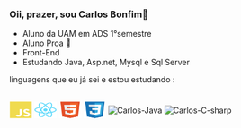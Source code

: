 ###  Oii, prazer, sou Carlos Bonfim👋

- Aluno da UAM em ADS 1°semestre
- Aluno Proa 💙
- Front-End
- Estudando Java, Asp.net, Mysql e Sql Server


linguagens que eu já sei e estou estudando
:
<div style="display: inline_block"><br>
  <img align="center" alt="Carlos-Js" height="30" width="40" src="https://raw.githubusercontent.com/devicons/devicon/master/icons/javascript/javascript-plain.svg">
  <img align="center" alt="Carlos-React" height="30" width="40" src="https://raw.githubusercontent.com/devicons/devicon/master/icons/react/react-original.svg">
  <img align="center" alt="Carlos-HTML" height="30" width="40" src="https://raw.githubusercontent.com/devicons/devicon/master/icons/html5/html5-original.svg">
  <img align="center" alt="Carlos-CSS" height="30" width="40" src="https://raw.githubusercontent.com/devicons/devicon/master/icons/css3/css3-original.svg">
 <img align="center" alt="Carlos-Java" height="50" width="60" src="https://cdn.jsdelivr.net/gh/devicons/devicon@latest/icons/java/java-original-wordmark.svg" />
<!-- <img align="center" alt="Carlos-Mysql" height="50" width="60" src="https://cdn.jsdelivr.net/gh/devicons/devicon@latest/icons/mysql/mysql-original-wordmark.svg" />
 <img align="center" alt="Carlos-sql" height="30" width="40" 
   src="https://cdn.jsdelivr.net/gh/devicons/devicon@latest/icons/microsoftsqlserver/microsoftsqlserver-original-wordmark.svg" />-->  <img  align="center" alt="Carlos-C-sharp" height="50" width="60" src="https://cdn.jsdelivr.net/gh/devicons/devicon@latest/icons/csharp/csharp-plain.svg" /> 
                
</div>

